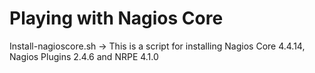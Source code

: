# Playing with Nagios Core
Install-nagioscore.sh -> This is a script for installing Nagios Core 4.4.14, Nagios Plugins 2.4.6 and NRPE 4.1.0
